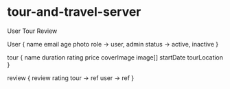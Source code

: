# tour-and-travel-server

User
Tour
Review

User {
    name
    email
    age
    photo
    role -> user, admin
    status -> active, inactive 
}

tour {
    name
    duration
    rating
    price
    coverImage
    image[]
    startDate
    tourLocation
}

review {
    review
    rating
    tour -> ref
    user -> ref
}